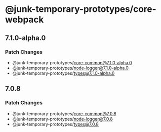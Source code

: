 # @junk-temporary-prototypes/core-webpack

## 7.1.0-alpha.0

### Patch Changes

- @junk-temporary-prototypes/core-common@7.1.0-alpha.0
- @junk-temporary-prototypes/node-logger@7.1.0-alpha.0
- @junk-temporary-prototypes/types@7.1.0-alpha.0

## 7.0.8

### Patch Changes

- @junk-temporary-prototypes/core-common@7.0.8
- @junk-temporary-prototypes/node-logger@7.0.8
- @junk-temporary-prototypes/types@7.0.8
